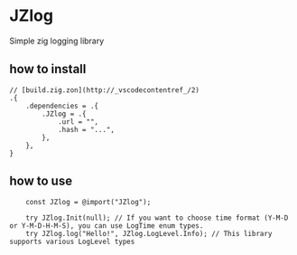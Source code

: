 # JZlog

Simple zig logging library

## how to install

```zig
// [build.zig.zon](http://_vscodecontentref_/2)
.{
    .dependencies = .{
        .JZlog = .{
            .url = "",
            .hash = "...",
        },
    },
}
```

## how to use

```zig
    const JZlog = @import("JZlog");

    try JZlog.Init(null); // If you want to choose time format (Y-M-D or Y-M-D-H-M-S), you can use LogTime enum types.
    try JZlog.log("Hello!", JZlog.LogLevel.Info); // This library supports various LogLevel types
```